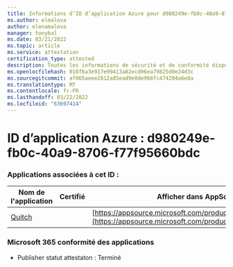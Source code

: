 ```yaml
---
title: Informations d’ID d’application Azure pour d980249e-fb0c-40a9-8706-f77f95660bdc
ms.author: elmalova
author: elenamalova
manager: tonybal
ms.date: 03/21/2022
ms.topic: article
ms.service: attestation
certification_type: attested
description: Toutes les informations de sécurité et de conformité disponibles pour d980249e-fb0c-40a9-8706-f77f95660bdc.
ms.openlocfilehash: 010f6a3e917e99413a82ecd96ea79825d0e24d3c
ms.sourcegitcommit: af065aeee2812a85ead9e0de968fc474204a6e8a
ms.translationtype: MT
ms.contentlocale: fr-FR
ms.lasthandoff: 03/22/2022
ms.locfileid: "63697414"
---
```

# <a name="azure-app-id-d980249e-fb0c-40a9-8706-f77f95660bdc"></a>ID d’application Azure : d980249e-fb0c-40a9-8706-f77f95660bdc


### <a name="apps-associated-with-this-id"></a>Applications associées à cet ID :
| **Nom de l'application** | **Certifié** | **Afficher dans AppSource** |
|--------------|---------------|-----------------------|
| [Quitch](../forward/WA200003683.md) |  | [https://appsource.microsoft.com/product/office/WA200003683](https://appsource.microsoft.com/product/office/WA200003683) |

### <a name="microsoft-365-app-compliance-status"></a>Microsoft 365 conformité des applications
- Publisher statut attestaton : Terminé
